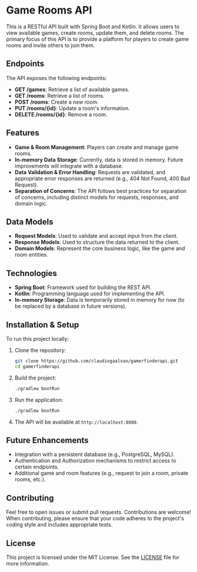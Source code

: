 # Game Rooms API

This is a RESTful API built with Spring Boot and Kotlin. It allows users to view available games, create rooms, update them, and delete rooms. The primary focus of this API is to provide a platform for players to create game rooms and invite others to join them.

## Endpoints

The API exposes the following endpoints:

- **GET /games**: Retrieve a list of available games.
- **GET /rooms**: Retrieve a list of rooms.
- **POST /rooms**: Create a new room.
- **PUT /rooms/{id}**: Update a room's information.
- **DELETE /rooms/{id}**: Remove a room.

## Features

- **Game & Room Management**: Players can create and manage game rooms.
- **In-memory Data Storage**: Currently, data is stored in memory. Future improvements will integrate with a database.
- **Data Validation & Error Handling**: Requests are validated, and appropriate error responses are returned (e.g., 404 Not Found, 400 Bad Request).
- **Separation of Concerns**: The API follows best practices for separation of concerns, including distinct models for requests, responses, and domain logic.

## Data Models

- **Request Models**: Used to validate and accept input from the client.
- **Response Models**: Used to structure the data returned to the client.
- **Domain Models**: Represent the core business logic, like the game and room entities.

## Technologies

- **Spring Boot**: Framework used for building the REST API.
- **Kotlin**: Programming language used for implementing the API.
- **In-memory Storage**: Data is temporarily stored in memory for now (to be replaced by a database in future versions).

## Installation & Setup

To run this project locally:

1. Clone the repository:

   ```bash
   git clone https://github.com/claudiogaalvao/gamerfinderapi.git
   cd gamerfinderapi

2. Build the project:

   ```bash
   ./gradlew bootRun
   
3. Run the application:

   ```bash
   ./gradlew bootRun
   
4. The API will be available at `http://localhost:8080`.

## Future Enhancements

- Integration with a persistent database (e.g., PostgreSQL, MySQL).
- Authentication and Authorization mechanisms to restrict access to certain endpoints.
- Additional game and room features (e.g., request to join a room, private rooms, etc.).


## Contributing

Feel free to open issues or submit pull requests. Contributions are welcome! When contributing, please ensure that your code adheres to the project's coding style and includes appropriate tests.

## License

This project is licensed under the MIT License. See the [LICENSE](LICENSE) file for more information.
